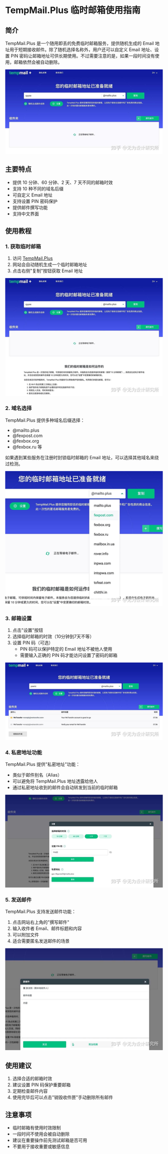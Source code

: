 # TempMail.Plus 临时邮箱使用指南

## 简介

TempMail.Plus 是一个随用即丢的免费临时邮箱服务，提供随机生成的 Email 地址用于短期接收邮件。除了随机选择名称外，用户还可以自定义 Email 地址、设置 PIN 密码让邮箱地址可供长期使用。不过需要注意的是，如果一段时间没有使用，邮箱依然会被自动删除。

![TempMail.Plus 界面](images/tempmail/v2-fbe13a74f50b19c24ca5169cd1660f9e_r.jpg)

## 主要特点

- 提供 10 分钟、60 分钟、2 天、7 天不同的邮箱时效
- 支持 10 种不同的域名后缀
- 可自定义 Email 地址
- 支持设置 PIN 密码保护
- 提供邮件撰写功能
- 支持中文界面

## 使用教程

### 1. 获取临时邮箱

1. 访问 [TempMail.Plus](https://tempmail.plus/zh/)
2. 网站会自动随机生成一个临时邮箱地址
3. 点击右侧"复制"按钮获取 Email 地址

![获取临时邮箱](images/tempmail/v2-848a12b44b3a478801847cd8c0d4da4d_r.jpg)

### 2. 域名选择

TempMail.Plus 提供多种域名后缀选择：
- @mailto.plus
- @fexpost.com
- @fexbox.org
- @fexbox.ru
等

如果遇到某些服务在注册时封锁临时邮箱的 Email 地址，可以选择其他域名来绕过检测。

![域名选择](images/tempmail/v2-e97fee51dcb9b5a19d46c3cdccbfaf35_r.jpg)

### 3. 邮箱设置

1. 点击"设置"按钮
2. 选择临时邮箱的时效（10分钟到7天不等）
3. 设置 PIN 码（可选）
   - PIN 码可以保护特定的 Email 地址不被他人使用
   - 需要输入正确的 PIN 码才能访问设置了密码的邮箱

![邮箱设置](images/tempmail/v2-bebb55fe76609082c0a94b90c0d2464d_r.jpg)

### 4. 私密地址功能

TempMail.Plus 提供"私密地址"功能：
- 类似于邮件别名（Alias）
- 可以避免将 TempMail.Plus 地址透露给他人
- 通过私密地址收到的邮件会自动转发到当前的临时邮箱

![私密地址设置](images/tempmail/v2-c9d4770d690db3d0bde9aca9aa514b5d_r.jpg)

### 5. 发送邮件

TempMail.Plus 支持发送邮件功能：
1. 点击网站右上角的"撰写邮件"
2. 输入收件者 Email、邮件标题和内容
3. 可以附加文件
4. 适合需要匿名发送邮件的场景

![发送邮件界面](images/tempmail/v2-67b8b5910bf9f5129d98c4963bf5fe59_r.jpg)

## 使用建议

1. 选择合适的邮箱时效
2. 建议设置 PIN 码保护重要邮箱
3. 定期检查邮件内容
4. 使用完毕后可以点击"销毁收件匣"手动删除所有邮件

## 注意事项

- 临时邮箱有使用时效限制
- 一段时间不使用会被自动删除
- 建议在重要操作前先测试邮箱是否可用
- 不要用于接收重要或敏感信息 